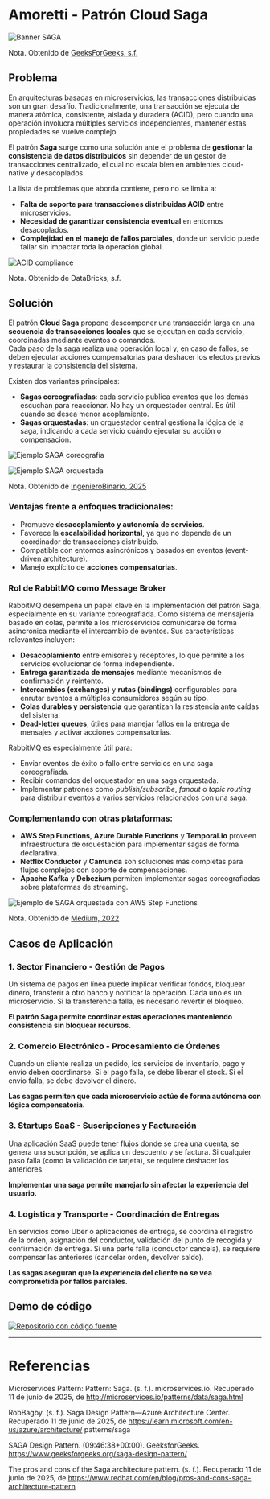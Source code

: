 # Amoretti - Patrón Cloud Saga

![Banner SAGA](https://media.geeksforgeeks.org/wp-content/uploads/20241108164412754920/saga-design-patterns_.webp)

Nota. Obtenido de [GeeksForGeeks, s.f.](https://www.geeksforgeeks.org/saga-design-pattern/)

## Problema

En arquitecturas basadas en microservicios, las transacciones distribuidas son un gran desafío. Tradicionalmente, una transacción se ejecuta de manera atómica, consistente, aislada y duradera (ACID), pero cuando una operación involucra múltiples servicios independientes, mantener estas propiedades se vuelve complejo.

El patrón **Saga** surge como una solución ante el problema de **gestionar la consistencia de datos distribuidos** sin depender de un gestor de transacciones centralizado, el cual no escala bien en ambientes cloud-native y desacoplados.

La lista de problemas que aborda contiene, pero no se limita a:

- **Falta de soporte para transacciones distribuidas ACID** entre microservicios.
- **Necesidad de garantizar consistencia eventual** en entornos desacoplados.
- **Complejidad en el manejo de fallos parciales**, donde un servicio puede fallar sin impactar toda la operación global.

![ACID compliance](https://www.databricks.com/sites/default/files/inline-images/delta-lake-1-min.png?v=1702063468)

Nota. Obtenido de DataBricks, s.f.

## Solución

El patrón **Cloud Saga** propone descomponer una transacción larga en una **secuencia de transacciones locales** que se ejecutan en cada servicio, coordinadas mediante eventos o comandos.  
Cada paso de la saga realiza una operación local y, en caso de fallos, se deben ejecutar acciones compensatorias para deshacer los efectos previos y restaurar la consistencia del sistema.

Existen dos variantes principales:

- **Sagas coreografiadas**: cada servicio publica eventos que los demás escuchan para reaccionar. No hay un orquestador central. Es útil cuando se desea menor acoplamiento.
- **Sagas orquestadas**: un orquestador central gestiona la lógica de la saga, indicando a cada servicio cuándo ejecutar su acción o compensación.

![Ejemplo SAGA coreografía](https://www.ingenierobinario.com/wp-content/uploads/2023/12/patron_choreography.svg)

![Ejemplo SAGA orquestada](https://www.ingenierobinario.com/wp-content/uploads/2023/12/patron_orchestration.svg)

Nota. Obtenido de [IngenieroBinario, 2025](https://www.ingenierobinario.com/mulesoftarchitect83/)

### Ventajas frente a enfoques tradicionales:

- Promueve **desacoplamiento y autonomía de servicios**.
- Favorece la **escalabilidad horizontal**, ya que no depende de un coordinador de transacciones distribuido.
- Compatible con entornos asincrónicos y basados en eventos (event-driven architecture).
- Manejo explícito de **acciones compensatorias**.

### Rol de RabbitMQ como Message Broker

RabbitMQ desempeña un papel clave en la implementación del patrón Saga, especialmente en su variante coreografiada. Como sistema de mensajería basado en colas, permite a los microservicios comunicarse de forma asincrónica mediante el intercambio de eventos. Sus características relevantes incluyen:

- **Desacoplamiento** entre emisores y receptores, lo que permite a los servicios evolucionar de forma independiente.
- **Entrega garantizada de mensajes** mediante mecanismos de confirmación y reintento.
- **Intercambios (exchanges)** y **rutas (bindings)** configurables para enrutar eventos a múltiples consumidores según su tipo.
- **Colas durables y persistencia** que garantizan la resistencia ante caídas del sistema.
- **Dead-letter queues**, útiles para manejar fallos en la entrega de mensajes y activar acciones compensatorias.

RabbitMQ es especialmente útil para:

- Enviar eventos de éxito o fallo entre servicios en una saga coreografiada.
- Recibir comandos del orquestador en una saga orquestada.
- Implementar patrones como _publish/subscribe_, _fanout_ o _topic routing_ para distribuir eventos a varios servicios relacionados con una saga.

### Complementando con otras plataformas:

- **AWS Step Functions**, **Azure Durable Functions** y **Temporal.io** proveen infraestructura de orquestación para implementar sagas de forma declarativa.
- **Netflix Conductor** y **Camunda** son soluciones más completas para flujos complejos con soporte de compensaciones.
- **Apache Kafka** y **Debezium** permiten implementar sagas coreografiadas sobre plataformas de streaming.

![Ejemplo de SAGA orquestada con AWS Step Functions](https://miro.medium.com/v2/resize:fit:1066/1*GzUTdCIiYkg10txO7K4LIw.png)

Nota. Obtenido de [Medium, 2022](https://medium.com/aws-lambda-serverless-developer-guide-with-hands/saga-pattern-for-orchestrate-distributed-transactions-using-aws-step-functions-2513db0de84e)

## Casos de Aplicación

### 1. **Sector Financiero - Gestión de Pagos**

Un sistema de pagos en línea puede implicar verificar fondos, bloquear dinero, transferir a otro banco y notificar la operación. Cada uno es un microservicio. Si la transferencia falla, es necesario revertir el bloqueo.

**El patrón Saga permite coordinar estas operaciones manteniendo consistencia sin bloquear recursos.**

### 2. **Comercio Electrónico - Procesamiento de Órdenes**

Cuando un cliente realiza un pedido, los servicios de inventario, pago y envío deben coordinarse. Si el pago falla, se debe liberar el stock. Si el envío falla, se debe devolver el dinero.

**Las sagas permiten que cada microservicio actúe de forma autónoma con lógica compensatoria.**

### 3. **Startups SaaS - Suscripciones y Facturación**

Una aplicación SaaS puede tener flujos donde se crea una cuenta, se genera una suscripción, se aplica un descuento y se factura. Si cualquier paso falla (como la validación de tarjeta), se requiere deshacer los anteriores.

**Implementar una saga permite manejarlo sin afectar la experiencia del usuario.**

### 4. **Logística y Transporte - Coordinación de Entregas**

En servicios como Uber o aplicaciones de entrega, se coordina el registro de la orden, asignación del conductor, validación del punto de recogida y confirmación de entrega. Si una parte falla (conductor cancela), se requiere compensar las anteriores (cancelar orden, devolver saldo).

**Las sagas aseguran que la experiencia del cliente no se vea comprometida por fallos parciales.**

## Demo de código

[![Repositorio con código fuente]()](https://github.com/JesuFrancesco/arqsoft-lab-saga)

---

# Referencias

Microservices Pattern: Pattern: Saga. (s. f.). microservices.io. Recuperado 11 de junio de 2025, de http://microservices.io/patterns/data/saga.html

RobBagby. (s. f.). Saga Design Pattern—Azure Architecture Center. Recuperado 11 de junio de 2025, de https://learn.microsoft.com/en-us/azure/architecture/
patterns/saga

SAGA Design Pattern. (09:46:38+00:00). GeeksforGeeks. https://www.geeksforgeeks.org/saga-design-pattern/

The pros and cons of the Saga architecture pattern. (s. f.). Recuperado 11 de junio de 2025, de https://www.redhat.com/en/blog/pros-and-cons-saga-architecture-pattern

